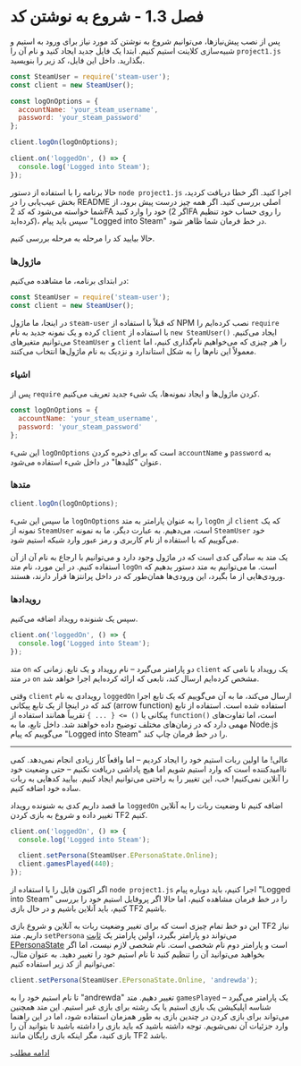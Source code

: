 # فصل 1.3 - شروع به نوشتن کد

پس از نصب پیش‌نیازها، می‌توانیم شروع به نوشتن کد مورد نیاز برای ورود به استیم و شبیه‌سازی کلاینت استیم کنیم. ابتدا یک فایل جدید ایجاد کنید و نام آن را `project1.js` بگذارید. داخل این فایل، کد زیر را بنویسید.

```js
const SteamUser = require('steam-user');
const client = new SteamUser();

const logOnOptions = {
  accountName: 'your_steam_username',
  password: 'your_steam_password'
};

client.logOn(logOnOptions);

client.on('loggedOn', () => {
  console.log('Logged into Steam');
});
```

حالا برنامه را با استفاده از دستور `node project1.js` اجرا کنید. اگر خطا دریافت کردید، بخش عیب‌یابی را در README اصلی بررسی کنید. اگر همه چیز درست پیش برود، از شما خواسته می‌شود که کد 2FA خود را وارد کنید (اگر 2FA را روی حساب خود تنظیم کرده‌اید)، سپس باید پیام "Logged into Steam" در خط فرمان شما ظاهر شود.

حالا بیایید کد را مرحله به مرحله بررسی کنیم.

### ماژول‌ها

در ابتدای برنامه، ما مشاهده می‌کنیم:

```js
const SteamUser = require('steam-user');
const client = new SteamUser();
```

در اینجا، ما ماژول `steam-user` که قبلاً با استفاده از NPM نصب کرده‌ایم را `require` کرده و یک نمونه جدید به نام `client` با استفاده از `new SteamUser()` ایجاد می‌کنیم. می‌توانیم متغیرهای `SteamUser` و `client` را هر چیزی که می‌خواهیم نام‌گذاری کنیم، اما معمولاً این نام‌ها را به شکل استاندارد و نزدیک به نام ماژول‌ها انتخاب می‌کنند.

### اشیاء

پس از `require` کردن ماژول‌ها و ایجاد نمونه‌ها، یک شیء جدید تعریف می‌کنیم.

```js
const logOnOptions = {
  accountName: 'your_steam_username',
  password: 'your_steam_password'
};
```

این شیء `logOnOptions` است که برای ذخیره کردن `accountName` و `password` به عنوان "کلیدها" در داخل شیء استفاده می‌شود.

### متدها

```js
client.logOn(logOnOptions);
```

ما سپس این شیء `logOnOptions` را به عنوان پارامتر به متد `logOn` از `client` که یک نمونه از `SteamUser` است، می‌دهیم. به عبارت دیگر، ما به نمونه `SteamUser` خود می‌گوییم که با استفاده از نام کاربری و رمز عبور وارد شبکه استیم شود.

یک متد به سادگی کدی است که در ماژول وجود دارد و می‌توانیم با ارجاع به نام آن از آن استفاده کنیم. در این مورد، نام متد `logOn` است. ما می‌توانیم به متد دستور بدهیم که ورودی‌هایی از ما بگیرد، این ورودی‌ها همان‌طور که در داخل پرانتزها قرار دارند، هستند.

### رویدادها

سپس یک شنونده رویداد اضافه می‌کنیم.

```js
client.on('loggedOn', () => {
  console.log('Logged into Steam');
});
```

متد `on` دو پارامتر می‌گیرد – نام رویداد و یک تابع. زمانی که `client` یک رویداد با نامی که در متد `on` مشخص کرده‌ایم ارسال کند، تابعی که ارائه کرده‌ایم اجرا خواهد شد.

وقتی `client` رویدادی به نام `loggedOn` ارسال می‌کند، ما به آن می‌گوییم که یک تابع اجرا کند که در اینجا از یک تابع پیکانی (arrow function) استفاده شده است. استفاده از تابع پیکانی یا `() => { ... }` تقریباً همانند استفاده از `function()` است، اما تفاوت‌های مهمی دارد که در زمان‌های مختلف توضیح داده خواهند شد. داخل تابع، ما به Node.js می‌گوییم که پیام "Logged into Steam" را در خط فرمان چاپ کند.

-----

عالی! ما اولین ربات استیم خود را ایجاد کردیم – اما واقعاً کار زیادی انجام نمی‌دهد. کمی ناامیدکننده است که وارد استیم شویم اما هیچ پاداشی دریافت نکنیم – حتی وضعیت خود را آنلاین نمی‌کنیم! خب، این تغییر را به راحتی می‌توانیم ایجاد کنیم. بیایید کدهایی به ربات ساده خود اضافه کنیم.

ما قصد داریم کدی به شنونده رویداد `loggedOn` اضافه کنیم تا وضعیت ربات را به آنلاین تغییر داده و شروع به بازی کردن TF2 کنیم.

```js
client.on('loggedOn', () => {
  console.log('Logged into Steam');

  client.setPersona(SteamUser.EPersonaState.Online);
  client.gamesPlayed(440);
});
```

اگر اکنون فایل را با استفاده از `node project1.js` اجرا کنیم، باید دوباره پیام "Logged into Steam" را در خط فرمان مشاهده کنیم، اما حالا اگر پروفایل استیم خود را بررسی کنیم، باید آنلاین باشیم و در حال بازی TF2 باشیم.

این دو خط تمام چیزی است که برای تغییر وضعیت ربات به آنلاین و شروع بازی TF2 نیاز داریم. متد `setPersona` می‌تواند دو پارامتر بگیرد، اولین پارامتر یک [ثابت EPersonaState](https://github.com/DoctorMcKay/node-steam-user/blob/master/enums/EPersonaState.js) است و پارامتر دوم نام شخصی است. نام شخصی لازم نیست، اما اگر بخواهید می‌توانید آن را تنظیم کنید تا نام استیم خود را تغییر دهید. به عنوان مثال، می‌توانیم از کد زیر استفاده کنیم:

```js
client.setPersona(SteamUser.EPersonaState.Online, 'andrewda');
```

تا نام استیم خود را به "andrewda" تغییر دهیم. متد `gamesPlayed` یک پارامتر می‌گیرد – شناسه اپلیکیشن یک بازی استیم یا یک رشته برای بازی غیر استیم. این متد همچنین می‌تواند برای بازی کردن در چندین بازی به طور همزمان استفاده شود، اما در این راهنما وارد جزئیات آن نمی‌شویم. توجه داشته باشید که باید بازی را داشته باشید تا بتوانید آن را بازی کنید، مگر اینکه بازی رایگان مانند TF2 باشد.

[ادامه مطلب](../Chapter%201.4%20-%20TOTP)

